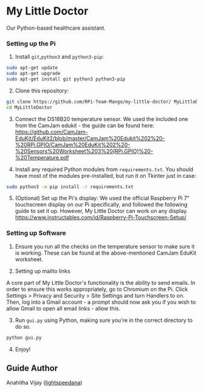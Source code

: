 # My Little Doctor
Our Python-based healthcare assistant. 

### Setting up the Pi
1. Install `git`,`python3` and `python3-pip`:

  ```bash
  sudo apt-get update
  sudo apt-get upgrade
  sudo apt-get install git python3 python3-pip
  ```

2. Clone this repository:

  ```bash
  git clone https://github.com/RPi-Team-Mango/my-little-doctor/ MyLittleDoctor
  cd MyLittleDoctor
  ```
3. Connect the DS18B20 temperature sensor. We used the included one from the CamJam edukit - the guide can be found here:
https://github.com/CamJam-EduKit/EduKit2/blob/master/CamJam%20Edukit%202%20-%20RPi.GPIO/CamJam%20EduKit%202%20-%20Sensors%20Worksheet%203%20(RPi.GPIO)%20-%20Temperature.pdf

4. Install any required Python modules from `requirements.txt`. You should have most of the modules pre-installed, but run it on Tkinter just in case:

  ```bash
  sudo python3 -m pip install -r requirements.txt
  ```
5. (Optional) Set up the Pi's display:
We used the official Raspberry Pi 7" touchscreen display on our Pi specifically, and followed the following guide to set it up. However, My Little Doctor can work on any display. 
https://www.instructables.com/id/Raspberry-Pi-Touchscreen-Setup/
  
### Setting up Software
1. Ensure you run all the checks on the temperature sensor to make sure it is working. 
These can be found at the above-mentioned CamJam EduKit worksheet.

2. Setting up mailto links

A core part of My Little Doctor's functionality is the ability to send emails. In order to ensure this works appropriately, go to Chromium on the Pi. Click Settings > Privacy and Security > Site Settings and turn Handlers to on. 
Then, log into a Gmail account - a prompt should now ask you if you wish to allow Gmail to open all email links - allow this.

3. Run `gui.py` using Python, making sure you're in the correct directory to do so. 

  ```bash
  python gui.py
  ```
4. Enjoy!

## Guide Author

Anahitha Vijay ([lightspeedana](https://www.github.com/lightspeedana))
